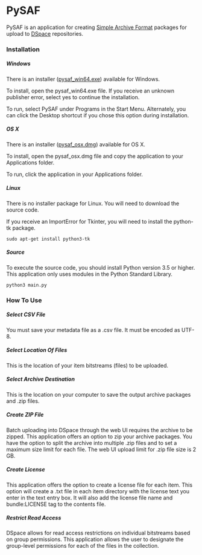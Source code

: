 # PySAF
PySAF is an application for creating [Simple Archive Format](https://wiki.duraspace.org/display/DSDOC5x/Importing+and+Exporting+Items+via+Simple+Archive+Format#ImportingandExportingItemsviaSimpleArchiveFormat-DSpaceSimpleArchiveFormat) packages for upload to [DSpace](http://dspace.org/) repositories.

### Installation

##### Windows

There is an installer ([pysaf_win64.exe](https://github.com/cstarcher/pysaf/releases/download/v1.0.0/pysaf_win64.exe)) available for Windows.

To install, open the pysaf_win64.exe file. If you receive an unknown publisher error, select yes to continue the installation.

To run, select PySAF under Programs in the Start Menu. Alternately, you can click the Desktop shortcut if you chose this option during installation.

##### OS X

There is an installer ([pysaf_osx.dmg](https://github.com/cstarcher/pysaf/releases/download/v1.0.0/pysaf_macos.dmg)) available for OS X.

To install, open the pysaf_osx.dmg file and copy the application to your Applications folder.

To run, click the application in your Applications folder.

##### Linux

There is no installer package for Linux. You will need to download the source code.

If you receive an ImportError for Tkinter, you will need to install the python-tk package.

```
sudo apt-get install python3-tk
```

##### Source

To execute the source code, you should install Python version 3.5 or higher. This application only uses modules in the Python Standard Library.

```
python3 main.py
```

### How To Use

##### Select CSV File

You must save your metadata file as a .csv file. It must be encoded as UTF-8.

##### Select Location Of Files

This is the location of your item bitstreams (files) to be uploaded.

##### Select Archive Destination

This is the location on your computer to save the output archive packages and .zip files.

##### Create ZIP File

Batch uploading into DSpace through the web UI requires the archive to be zipped. This application offers an option to zip your archive packages. You have the option to split the archive into multiple .zip files and to set a maximum size limit for each file. The web UI upload limit for .zip file size is 2 GB.

##### Create License

This application offers the option to create a license file for each item. This option will create a .txt file in each item directory with the license text you enter in the text entry box. It will also add the license file name and bundle:LICENSE tag to the contents file.

##### Restrict Read Access

DSpace allows for read access restrictions on individual bitstreams based on group permissions. This application allows the user to designate the group-level permissions for each of the files in the collection.
